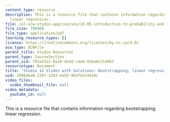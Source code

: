 ```yaml
---
content_type: resource
description: This is a resource file that contains information regarding bootstrapping;
  linear regression.
file: /ol-ocw-studio-app/courses/18-05-introduction-to-probability-and-statistics-spring-2014/2998aba0219f1343ee939647e5c4610c_MIT18_05S14_studio12slides.pdf
file_size: 790468
file_type: application/pdf
learning_resource_types: []
license: https://creativecommons.org/licenses/by-nc-sa/4.0/
ocw_type: OCWFile
parent_title: Studio Resources
parent_type: CourseSection
parent_uid: 795a5521-0a16-d54d-c4e8-910a0c21496f
resourcetype: Document
title: 'Studio 12 Slides with Solutions: Bootstrapping; linear regression'
uid: 2998aba0-219f-1343-ee93-9647e5c4610c
video_files:
  video_thumbnail_file: null
video_metadata:
  youtube_id: null
---
```

This is a resource file that contains information regarding bootstrapping; linear regression.